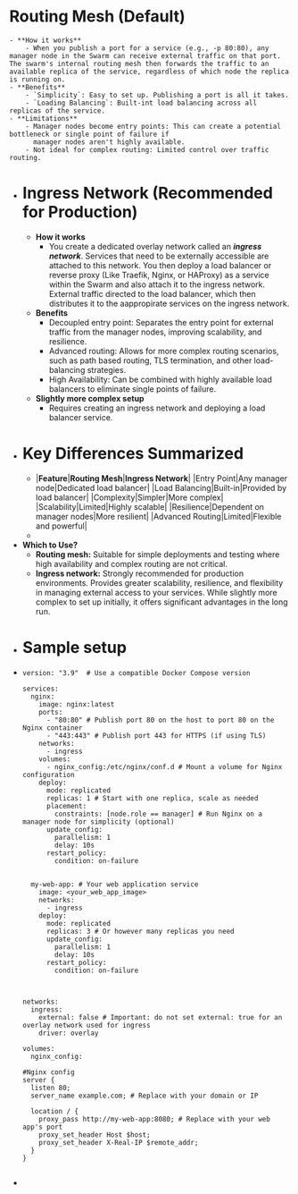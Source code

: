 # **Routing Mesh (Default)**
	- **How it works**
		- When you publish a port for a service (e.g., -p 80:80), any manager node in the Swarm can receive external traffic on that port. The swarm's internal routing mesh then forwards the traffic to an available replica of the service, regardless of which node the replica is running on.
	- **Benefits**
		- `Simplicity`: Easy to set up. Publishing a port is all it takes.
		- `Loading Balancing`: Built-int load balancing across all replicas of the service.
	- **Limitations**
		- Manager nodes become entry points: This can create a potential bottleneck or single point of failure if 
		  manager nodes aren't highly available.
		- Not ideal for complex routing: Limited control over traffic routing.
- # **Ingress Network (Recommended for Production)**
	- **How it works**
		- You create a dedicated overlay network called an ***ingress network***. Services that need to be externally accessible are attached to this network. You then deploy a load balancer or reverse proxy (Like Traefik, Nginx, or HAProxy) as a service within the Swarm and also attach it to the ingress network. External traffic directed to the load balancer, which then distributes it to the aappropirate services on the ingress network.
	- **Benefits**
		- Decoupled entry point: Separates the entry point for external traffic from the manager nodes, improving scalability, and resilience.
		- Advanced routing: Allows for more complex routing scenarios, such as path based routing, TLS termination, and other load-balancing strategies.
		- High Availability: Can be combined with highly available load balancers to eliminate single points of failure.
	- **Slightly more complex setup**
		- Requires creating an ingress network and deploying a load balancer service.
- # **Key Differences Summarized**
	- |**Feature**|**Routing Mesh**|**Ingress Network**|
	  |Entry Point|Any manager node|Dedicated load balancer|
	  |Load Balancing|Built-in|Provided by load balancer|
	  |Complexity|Simpler|More complex|
	  |Scalability|Limited|Highly scalable|
	  |Resilience|Dependent on manager nodes|More resilient|
	  |Advanced Routing|Limited|Flexible and powerful|
	-
- **Which to Use?**
	- **Routing mesh:** Suitable for simple deployments and testing where high availability and complex routing are not critical.
	- **Ingress network:** Strongly recommended for production environments. Provides greater scalability, resilience, and flexibility in managing external access to your services. While slightly more complex to set up initially, it offers significant advantages in the long run.
- # Sample setup
- ```
  version: "3.9"  # Use a compatible Docker Compose version
  
  services:
    nginx:
      image: nginx:latest
      ports:
        - "80:80" # Publish port 80 on the host to port 80 on the Nginx container
        - "443:443" # Publish port 443 for HTTPS (if using TLS)
      networks:
        - ingress
      volumes:
        - nginx_config:/etc/nginx/conf.d # Mount a volume for Nginx configuration
      deploy:
        mode: replicated
        replicas: 1 # Start with one replica, scale as needed
        placement:
          constraints: [node.role == manager] # Run Nginx on a manager node for simplicity (optional)
        update_config:
          parallelism: 1
          delay: 10s
        restart_policy:
          condition: on-failure
  
  
    my-web-app: # Your web application service
      image: <your_web_app_image>
      networks:
        - ingress
      deploy:
        mode: replicated
        replicas: 3 # Or however many replicas you need
        update_config:
          parallelism: 1
          delay: 10s
        restart_policy:
          condition: on-failure
  
  
  
  networks:
    ingress:
      external: false # Important: do not set external: true for an overlay network used for ingress
      driver: overlay
  
  volumes:
    nginx_config:
    
  #Nginx config
  server {
    listen 80;
    server_name example.com; # Replace with your domain or IP
  
    location / {
      proxy_pass http://my-web-app:8080; # Replace with your web app's port
      proxy_set_header Host $host;
      proxy_set_header X-Real-IP $remote_addr;
    }
  }
    
  ```
-